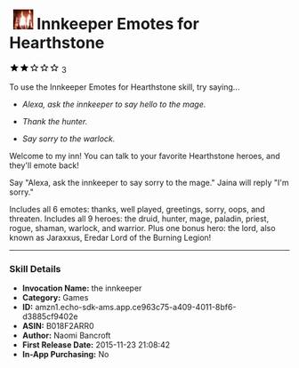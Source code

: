 # &nbsp;<img src="app_icon" alt="Innkeeper Emotes for Hearthstone icon" width="36"> Innkeeper Emotes for Hearthstone
![2 stars](../../../images/ic_star_black_18dp_1x.png)![2 stars](../../../images/ic_star_black_18dp_1x.png)![2 stars](../../../images/ic_star_border_black_18dp_1x.png)![2 stars](../../../images/ic_star_border_black_18dp_1x.png)![2 stars](../../../images/ic_star_border_black_18dp_1x.png) 3

To use the Innkeeper Emotes for Hearthstone skill, try saying...

* *Alexa, ask the innkeeper to say hello to the mage.*

* *Thank the hunter.*

* *Say sorry to the warlock.*

Welcome to my inn! You can talk to your favorite Hearthstone heroes, and they'll emote back!

Say "Alexa, ask the innkeeper to say sorry to the mage." Jaina will reply "I'm sorry."

Includes all 6 emotes: thanks, well played, greetings, sorry, oops, and threaten.
Includes all 9 heroes: the druid, hunter, mage, paladin, priest, rogue, shaman, warlock, and warrior.
Plus one bonus hero: the lord, also known as Jaraxxus, Eredar Lord of the Burning Legion!

***

### Skill Details

* **Invocation Name:** the innkeeper
* **Category:** Games
* **ID:** amzn1.echo-sdk-ams.app.ce963c75-a409-4011-8bf6-d3885cf9402e
* **ASIN:** B018F2ARR0
* **Author:** Naomi Bancroft
* **First Release Date:** 2015-11-23 21:08:42
* **In-App Purchasing:** No
